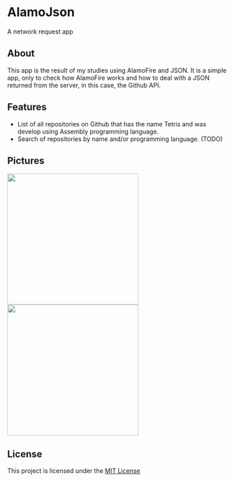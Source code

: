 # AlamoJson
A network request app

## About
This app is the result of my studies using AlamoFire and JSON. It is a simple app, only to check how AlamoFire works and how to deal with a JSON returned from the server, in this case, the Github API.

## Features
* List of all repositories on Github that has the name Tetris and was develop using Assembly programming language.
* Search of repositories by name and/or programming language. (TODO)

## Pictures

<img src="oooo" width=300>
<img src="oooo" width=300>

## License

This project is licensed under the [MIT License](oooo)
